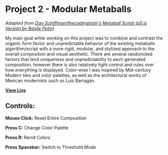 # Project 2 - Modular Metaballs

*Adapted from [Dan Schiffman/thecodingtrain's Metaball Script (p5.js Version by Basile Petin)](https://editor.p5js.org/codingtrain/sketches/ISPozOLXW)*

My main goal while working on this project was to combine and contrast the organic form factor and unpredictable behavior of the existing metaballs algorithm/script with a more rigid, modular, and stylized approach to the overall composition and visual aesthetic. There are several randomized factors that lend uniqueness and unpredictability to each generated composition, however there is also relatively tight control and rules over how everything is displayed. Color-wise I was inspired by Mid-century Modern tiles and color palettes, as well as the architectural works of Mexican modernists such as Luis Barragán.

**[View Live](https://eye-amanita.github.io/Project-2-Metaballs/)**

## Controls:

**Mouse Click:** Reset Entire Composition

**Press C:** Change Color Palette

**Press R:** Reroll Colors

**Press Spacebar:** Switch to Threshold Mode



